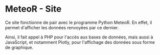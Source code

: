 # MeteoR - Site

Ce site fonctionne de pair avec le programme Python MeteoR. En effet, il permet d'afficher les
données renvoyées par ce dernier.

Ainsi, il fait appel à PHP pour l'accès aux bases de données, mais aussi à JavaScript, et notamment
Plotly, pour l'affichage des données sous forme de graphique.
